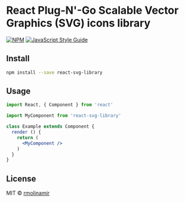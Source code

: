 # React Plug-N'-Go Scalable Vector Graphics (SVG) icons library

> 

[![NPM](https://img.shields.io/npm/v/react-svg-library.svg)](https://www.npmjs.com/package/react-svg-library) [![JavaScript Style Guide](https://img.shields.io/badge/code_style-standard-brightgreen.svg)](https://standardjs.com)

## Install

```bash
npm install --save react-svg-library
```

## Usage

```jsx
import React, { Component } from 'react'

import MyComponent from 'react-svg-library'

class Example extends Component {
  render () {
    return (
      <MyComponent />
    )
  }
}
```

## License

MIT © [rmolinamir](https://github.com/rmolinamir)
